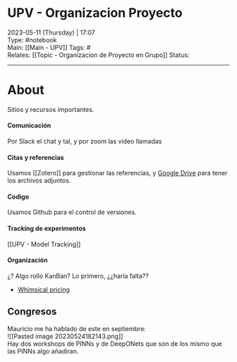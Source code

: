 # UPV - Organizacion  Proyecto
2023-05-11 (Thursday) | 17:07   
Type: #notebook  
Main: [[Main - UPV]]
Tags: #  
Relates: [[Topic - Organizacion de Proyecto en Grupo]]
Status: 

---
# About
Sitios y recursos importantes. 


#### Comunicación 
Por Slack el chat y tal, y por zoom las video llamadas 

#### Citas y referencias
Usamos [[Zotero]] para gestionar las referencias, y [Google Drive](https://drive.google.com/drive/u/1/folders/1UJkvaeHvIjW8kPJe095a2uiDJsdLPZHg) para tener los archivos adjuntos.

#### Codigo 
Usamos Github para el control de versiones. 

#### Tracking de experimentos
[[UPV - Model Tracking]]

#### Organización 
¿? Algo rollo KanBan? 
Lo primero, ¿¿haría falta??
- [Whimsical pricing](https://whimsical.com/pricing)




## Congresos  
Mauricio me ha hablado de este en septiembre:  
![[Pasted image 20230524182143.png]]  
Hay dos workshops de PINNs y de DeepONets que son de los mismo que las PINNs algo añadiran.  
